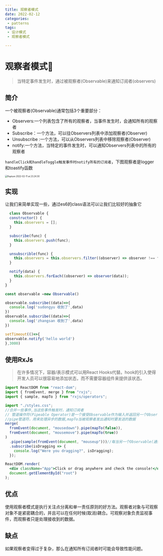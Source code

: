 ```yaml
---
title: 观察者模式
date: 2022-02-12
categories:
 - patterns
tags:
 - 设计模式
 - 观察者模式

---
```


# 观察者模式👀

> 当特定事件发生时，通过被观察者(Observable)来通知订阅者(observers)

## 简介

一个被观察者(Observable)通常包括3个重要部分：

- Observers:一个列表包含了所有的观察者，当事件发生时，会通知所有的观察者
- Subscribe：一个方法，可以往Observers列表中添加观察者(Observer)
- Unsubscribe :一个方法，可以从Observers列表中移除观察者(Observer)
- notify:一个方法，当特定的事件发生时，可以通知Observers列表中的所有的观察者

`handleClick和handleToggle触发事件时notify所有的订阅者`，下图观察者是logger和toastify函数

<img src="https://tva1.sinaimg.cn/large/008i3skNgy1gz9zn7at60g30tk0jeh5x.gif" alt="Kapture 2022-02-11 at 23.24.30" style="zoom:50%;" />

## 实现

让我们来简单实现一些，通过es6的class语法可以让我们比较好的抽象它

```js
  class Observable {
  constructor() {
    this.observers = [];
  }

  subscribe(func) {
    this.observers.push(func);
  }

  unsubscrible(func) {
    this.observers = this.observers.filter((observer) => observer !== func);
  }

  notify(data) {
    this.observers.forEach((observer) => observer(data));
  }
}

const observable =new Observable()

observable.subscribe((data)=>{
  console.log('sudongyu 收到了',data)
})
observable.subscribe((data)=>{
  console.log('zhangsan 收到了',data)
})

setTimeout(()=>{
observable.notify('hello world')
},3000)
```



## 使用RxJs

> 在许多情况下，容器/表示模式可以用React Hooks代替。hook的引入使得开发人员可以很容易地添加状态，而不需要容器组件来提供该状态。

```jsx
import ReactDOM from "react-dom";
import { fromEvent, merge } from "rxjs";
import { sample, mapTo } from "rxjs/operators";

import "./styles.css";
//合并一些事件,当这些事件触发时，通知订阅者
// 管道操作符(Pipeable Operator)是一个接受Observable作为输入并返回另一个Observable的函数。这是一个纯粹的操作:之前的Observable不会被修改。
//pipe管道符，用来处理异步的数据,mapTo当被观察者发出通知时要发送的数据
merge(
  fromEvent(document, "mousedown").pipe(mapTo(false)),
  fromEvent(document, "mousemove").pipe(mapTo(true))
)
  .pipe(sample(fromEvent(document, "mouseup")))//每当另一个Observable(通知器)发出时，就会发出源Observable最近发出的值。这里意思就是当鼠标抬起发出move或者down传递的值给订阅者
  .subscribe(isDragging => {
    console.log("Were you dragging?", isDragging);
  });

ReactDOM.render(
  <div className="App">Click or drag anywhere and check the console!</div>,
  document.getElementById("root")
);
```

## 优点

使用观察者模式是执行关注点分离和单一责任原则的好方法。观察者对象与可观察对象不是紧密耦合的，并且可以在任何时候(取消)耦合。可观察对象负责监视事件，而观察者只是处理接收到的数据。

## 缺点

 如果观察者变得过于复杂，那么在通知所有订阅者时可能会导致性能问题。